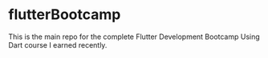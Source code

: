 # flutterBootcamp
This is the main repo for the complete Flutter Development Bootcamp Using Dart course I earned recently.
